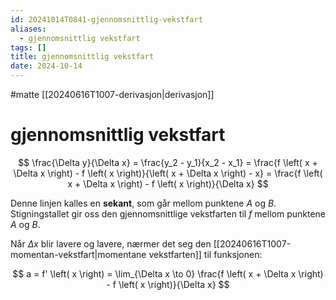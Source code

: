 ```yaml
---
id: 20241014T0841-gjennomsnittlig-vekstfart
aliases:
  - gjennomsnittlig vekstfart
tags: []
title: gjennomsnittlig vekstfart
date: 2024-10-14
---
```


#matte [[20240616T1007-derivasjon|derivasjon]]

# gjennomsnittlig vekstfart

$$
\frac{\Delta y}{\Delta x} = \frac{y_2 - y_1}{x_2 - x_1} = \frac{f \left( x + \Delta x \right) - f \left( x \right)}{\left( x + \Delta x \right) - x} = \frac{f \left( x + \Delta x \right) - f \left( x \right)}{\Delta x}
$$

Denne linjen kalles en **sekant**, som går mellom punktene $A$ og $B$. Stigningstallet gir oss den gjennomsnittlige vekstfarten til $f$ mellom punktene $A$ og $B$.

Når $\Delta x$ blir lavere og lavere, nærmer det seg den [[20240616T1007-momentan-vekstfart|momentane vekstfarten]] til funksjonen:

$$
a = f' \left( x \right) = \lim_{\Delta x \to 0} \frac{f \left( x + \Delta x \right) - f \left( x \right)}{\Delta x}
$$

